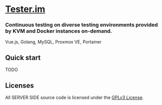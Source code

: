 # [Tester.im](http://tester.im)
### Continuous testing on diverse testing environments provided by KVM and Docker instances on-demand.

Vue.js, Golang, MySQL, Proxmox VE, Portainer

## Quick start
TODO

## Licenses

All SERVER SIDE source code is licensed under the [GPLv3 License](LICENSE).
